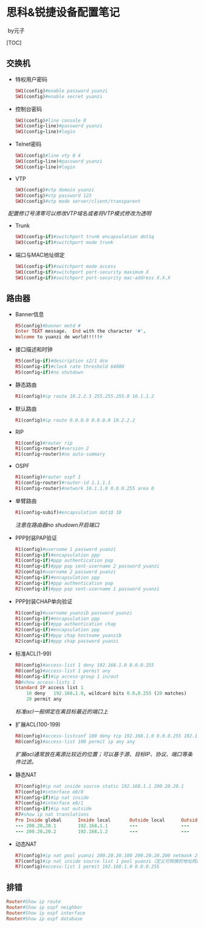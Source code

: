 # 思科&锐捷设备配置笔记

​	by元子

[TOC]



##  交换机

- 特权用户密码

  ```ruby
  SW1(config)#enable password yuanzi
  SW1(config)#enable secret yuanzi
  ```

- 控制台密码

  ```ruby
  SW1(config)#line console 0
  SW1(config-line)#password yuanzi
  SW1(config-line)#login
  ```

- Telnet密码

  ```ruby
  SW1(config)#line vty 0 4
  SW1(config-line)#password yuanzi
  SW1(config-line)#login 
  ```

- VTP

  ```ruby
  SW3(config)#vtp domain yuanzi
  SW3(config)#vtp password 123
  SW3(config)#vtp mode server/client/transparent
  ```



​	*配置修订号清零可以修改VTP域名或者将VTP模式修改为透明*

- Trunk

  ```ruby
  SW3(config-if)#switchport trunk encapsulation dot1q 
  SW3(config-if)#switchport mode trunk 
  ```

- 端口与MAC地址绑定

  ```ruby
  SW1(config-if)#switchport mode access 
  SW1(config-if)#switchport port-security maximum X
  SW1(config-if)#switchport port-security mac-address X.X.X
  ```

  



## 路由器

- Banner信息

  ```ruby
  R5(config)#banner motd #
  Enter TEXT message.  End with the character '#'.
  Welcome to yuanzi de world!!!!!#
  ```


- 接口描述和时钟

  ```ruby
  R5(config-if)#description s2/1 dce
  R5(config-if)#clock rate threshold 64000
  R5(config-if)#no shutdown 
  ```

- 静态路由

  ```ruby
  R1(config)#ip route 10.2.2.3 255.255.255.0 10.1.1.2 
  ```

- 默认路由

  ```ruby
  R1(config)#ip route 0.0.0.0 0.0.0.0 10.2.2.2
  ```

- RIP

  ```ruby
  R1(config)#router rip 
  R1(config-router)#version 2
  R1(config-router)#no auto-summary 
  ```

- OSPF

  ```ruby
  R1(config)#router ospf 1
  R1(config-router)#router-id 1.1.1.1
  R1(config-router)#network 10.1.1.0 0.0.0.255 area 0
  ```

- 单臂路由

  ```ruby
  R1(config-subif)#encapsulation dot1Q 10
  ```

  *注意在路由器no shudown开启端口*

- PPP封装PAP验证

  ```ruby
  R1(config)#username 1 password yuanzi
  R1(config-if)#encapsulation ppp
  R1(config-if)#ppp authentication pap 
  R1(config-if)#ppp pap sent-username 2 password yuanzi
  R2(config)#username 2 password yuanzi
  R2(config-if)#encapsulation ppp
  R2(config-if)#ppp authentication pap 
  R2(config-if)#ppp pap sent-username 1 password yuanzi
  ```

- PPP封装CHAP单向验证

  ```ruby
  R1(config)#username yuanzib password yuanzi
  R1(config-if)#encapsulation ppp
  R1(config-if)#ppp authentication chap 
  R2(config-if)#encapsulation ppp 
  R2(config-if)#ppp chap hostname yuanzib 
  R2(config-if)#ppp chap password yuanzi
  ```

- 标准ACL(1-99)

  ```ruby
  R8(config)#access-list 1 deny 192.168.1.0 0.0.0.255
  R8(config)#access-list 1 permit any 
  R8(config-if)#ip access-group 1 in/out
  R8#show access-lists 1
  Standard IP access list 1
      10 deny   192.168.1.0, wildcard bits 0.0.0.255 (20 matches)
      20 permit any
  ```

  *标准acl一般绑定在离目标最近的端口上*

- 扩展ACL(100-199)

  ```ruby
  R8(config)#access-listconf 100 deny tcp 192.168.1.0 0.0.0.255 192.168.2.1 0.0.0.0 eq 23
  R8(config)#access-list 100 permit ip any any 
  ```

  *扩展acl通常放在离源比较近的位置；可以基于源、目标IP、协议、端口等条件过滤。*

- 静态NAT

  ```ruby
  R7(config)#ip nat inside source static 192.168.1.1 200.20.20.1
  R7(config)#interface e0/0
  R7(config-if)#ip nat inside
  R7(config)#interface e0/1
  R7(config-if)#ip nat outside 
  R7#show ip nat translations 
  Pro Inside global      Inside local       Outside local      Outside global
  --- 200.20.20.1        192.168.1.1        ---                ---
  --- 200.20.20.2        192.168.1.2        ---                ---
  ```

- 动态NAT

  ```ruby
  R7(config)#ip nat pool yuanzi 200.20.20.100 200.20.20.200 netmask 255.255.255(定义地址转换池)
  R7(config)#ip nat inside source list 1 pool yuanzi（定义可转换的地址网段）
  R7(config)#access-list 1 permit 192.168.1.0 0.0.0.255
  
  ```

## 排错


  ```ruby
Router#Show ip route
Router#Show ip ospf neighbor 
Router#Show ip ospf interface
Router#Show ip ospf database 

  ```



